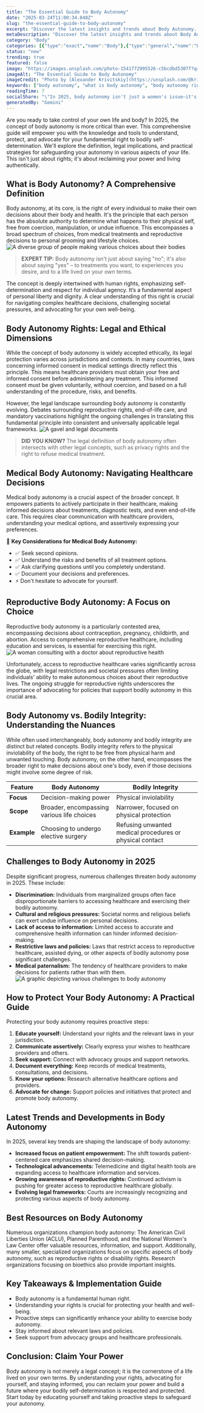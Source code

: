 ```yaml
---
title: "The Essential Guide to Body Autonomy"
date: "2025-03-24T11:00:34.048Z"
slug: "the-essential-guide-to-body-autonomy"
excerpt: "Discover the latest insights and trends about Body Autonomy. This comprehensive guide covers everything you need to know about Body Autonomy in 2025."
metaDescription: "Discover the latest insights and trends about Body Autonomy. This comprehensive guide covers everything you need to know about Body Autonomy in 2025."
category: "Body"
categories: [{"type":"exact","name":"Body"},{"type":"general","name":"Law"},{"type":"medium","name":"Healthcare"},{"type":"specific","name":"Reproductive Rights"},{"type":"niche","name":"Informed Consent"}]
status: "new"
trending: true
featured: false
image: "https://images.unsplash.com/photo-1541772995526-c5bcdbd5307f?q=85&w=1200&fit=max&fm=webp&auto=compress"
imageAlt: "The Essential Guide to Body Autonomy"
imageCredit: "Photo by [Alexander Krivitskiy](https://unsplash.com/@krivitskiy) on Unsplash"
keywords: ["body autonomy", "what is body autonomy", "body autonomy rights", "body autonomy definition", "medical body autonomy", "reproductive body autonomy", "body autonomy vs bodily integrity", "best resources on body autonomy", "challenges to body autonomy", "how to protect your body autonomy"]
readingTime: 7
socialShare: "\"In 2025, body autonomy isn't just a women's issue—it's a human right impacting every aspect of our lives.  Understanding this fundamental principle empowers us all.\""
generatedBy: "Gemini"
---
```




Are you ready to take control of your own life and body? In 2025, the concept of body autonomy is more critical than ever.  This comprehensive guide will empower you with the knowledge and tools to understand, protect, and advocate for your fundamental right to bodily self-determination.  We'll explore the definition, legal implications, and practical strategies for safeguarding your autonomy in various aspects of your life.  This isn't just about rights; it's about reclaiming your power and living authentically.

## What is Body Autonomy?  A Comprehensive Definition

Body autonomy, at its core, is the right of every individual to make their own decisions about their body and health.  It's the principle that each person has the absolute authority to determine what happens to their physical self, free from coercion, manipulation, or undue influence. This encompasses a broad spectrum of choices, from medical treatments and reproductive decisions to personal grooming and lifestyle choices.  ![A diverse group of people making various choices about their bodies](https://images.unsplash.com/photo-1532200846567-1bd8bd5b23aa?q=85&w=1200&fit=max&fm=webp&auto=compress)

> **EXPERT TIP:**  Body autonomy isn't just about saying "no"; it's also about saying "yes" – to treatments you want, to experiences you desire, and to a life lived on your own terms.

The concept is deeply intertwined with human rights, emphasizing self-determination and respect for individual agency.  It’s a fundamental aspect of personal liberty and dignity.  A clear understanding of this right is crucial for navigating complex healthcare decisions, challenging societal pressures, and advocating for your own well-being.

## Body Autonomy Rights: Legal and Ethical Dimensions

While the concept of body autonomy is widely accepted ethically, its legal protection varies across jurisdictions and contexts.  In many countries, laws concerning informed consent in medical settings directly reflect this principle.  This means healthcare providers must obtain your free and informed consent before administering any treatment.  This informed consent must be given voluntarily, without coercion, and based on a full understanding of the procedure, risks, and benefits.

However, the legal landscape surrounding body autonomy is constantly evolving.  Debates surrounding reproductive rights, end-of-life care, and mandatory vaccinations highlight the ongoing challenges in translating this fundamental principle into consistent and universally applicable legal frameworks. ![A gavel and legal documents](https://images.unsplash.com/photo-1542850802-8a047a726d4e?q=85&w=1200&fit=max&fm=webp&auto=compress)

> **DID YOU KNOW?**  The legal definition of body autonomy often intersects with other legal concepts, such as privacy rights and the right to refuse medical treatment.

## Medical Body Autonomy: Navigating Healthcare Decisions

Medical body autonomy is a crucial aspect of the broader concept. It empowers patients to actively participate in their healthcare, making informed decisions about treatments, diagnostic tests, and even end-of-life care.  This requires clear communication with healthcare providers, understanding your medical options, and assertively expressing your preferences.

🔑 **Key Considerations for Medical Body Autonomy:**

*   ✅  Seek second opinions.
*   ✅  Understand the risks and benefits of all treatment options.
*   ✅  Ask clarifying questions until you completely understand.
*   ✅  Document your decisions and preferences.
*   ⚡  Don't hesitate to advocate for yourself.

## Reproductive Body Autonomy: A Focus on Choice

Reproductive body autonomy is a particularly contested area, encompassing decisions about contraception, pregnancy, childbirth, and abortion.  Access to comprehensive reproductive healthcare, including education and services, is essential for exercising this right.  ![A woman consulting with a doctor about reproductive health](https://images.unsplash.com/photo-1519668752166-ebdbfe986afd?q=85&w=1200&fit=max&fm=webp&auto=compress)

Unfortunately, access to reproductive healthcare varies significantly across the globe, with legal restrictions and societal pressures often limiting individuals' ability to make autonomous choices about their reproductive lives.  The ongoing struggle for reproductive rights underscores the importance of advocating for policies that support bodily autonomy in this crucial area.

## Body Autonomy vs. Bodily Integrity: Understanding the Nuances

While often used interchangeably, body autonomy and bodily integrity are distinct but related concepts.  Bodily integrity refers to the physical inviolability of the body, the right to be free from physical harm and unwanted touching.  Body autonomy, on the other hand, encompasses the broader right to make decisions about one's body, even if those decisions might involve some degree of risk.

| Feature        | Body Autonomy                                    | Bodily Integrity                                      |
|----------------|-------------------------------------------------|------------------------------------------------------|
| **Focus**       | Decision-making power                          | Physical inviolability                              |
| **Scope**       | Broader, encompassing various life choices     | Narrower, focused on physical protection            |
| **Example**    | Choosing to undergo elective surgery           | Refusing unwanted medical procedures or physical contact |

## Challenges to Body Autonomy in 2025

Despite significant progress, numerous challenges threaten body autonomy in 2025.  These include:

*   **Discrimination:** Individuals from marginalized groups often face disproportionate barriers to accessing healthcare and exercising their bodily autonomy.
*   **Cultural and religious pressures:** Societal norms and religious beliefs can exert undue influence on personal decisions.
*   **Lack of access to information:** Limited access to accurate and comprehensive health information can hinder informed decision-making.
*   **Restrictive laws and policies:** Laws that restrict access to reproductive healthcare, assisted dying, or other aspects of bodily autonomy pose significant challenges.
*   **Medical paternalism:** The tendency of healthcare providers to make decisions for patients rather than with them. ![A graphic depicting various challenges to body autonomy](https://images.unsplash.com/photo-1541772995526-c5bcdbd5307f?q=85&w=1200&fit=max&fm=webp&auto=compress)

## How to Protect Your Body Autonomy: A Practical Guide

Protecting your body autonomy requires proactive steps:

1. **Educate yourself:**  Understand your rights and the relevant laws in your jurisdiction.
2. **Communicate assertively:**  Clearly express your wishes to healthcare providers and others.
3. **Seek support:**  Connect with advocacy groups and support networks.
4. **Document everything:** Keep records of medical treatments, consultations, and decisions.
5. **Know your options:** Research alternative healthcare options and providers.
6. **Advocate for change:** Support policies and initiatives that protect and promote body autonomy.

## Latest Trends and Developments in Body Autonomy

In 2025, several key trends are shaping the landscape of body autonomy:

*   **Increased focus on patient empowerment:**  The shift towards patient-centered care emphasizes shared decision-making.
*   **Technological advancements:**  Telemedicine and digital health tools are expanding access to healthcare information and services.
*   **Growing awareness of reproductive rights:**  Continued activism is pushing for greater access to reproductive healthcare globally.
*   **Evolving legal frameworks:**  Courts are increasingly recognizing and protecting various aspects of body autonomy.

## Best Resources on Body Autonomy

Numerous organizations champion body autonomy:  The American Civil Liberties Union (ACLU), Planned Parenthood, and the National Women's Law Center offer valuable resources, information, and support.  Additionally, many smaller, specialized organizations focus on specific aspects of body autonomy, such as reproductive rights or disability rights.  Research organizations focusing on bioethics also provide important insights.

## Key Takeaways & Implementation Guide

*   Body autonomy is a fundamental human right.
*   Understanding your rights is crucial for protecting your health and well-being.
*   Proactive steps can significantly enhance your ability to exercise body autonomy.
*   Stay informed about relevant laws and policies.
*   Seek support from advocacy groups and healthcare professionals.

## Conclusion:  Claim Your Power

Body autonomy is not merely a legal concept; it is the cornerstone of a life lived on your own terms.  By understanding your rights, advocating for yourself, and staying informed, you can reclaim your power and build a future where your bodily self-determination is respected and protected.  Start today by educating yourself and taking proactive steps to safeguard your autonomy.

